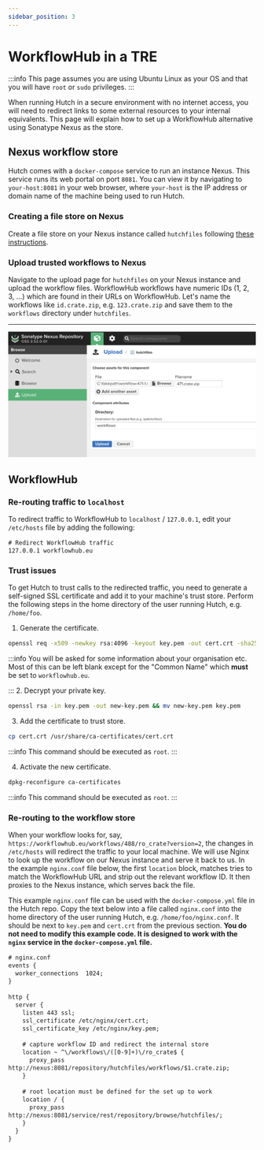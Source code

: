 ```yaml
---
sidebar_position: 3
---
```


# WorkflowHub in a TRE

:::info
This page assumes you are using Ubuntu Linux as your OS and that you will have `root` or `sudo` privileges.
:::

When running Hutch in a secure environment with no internet access, you will need to redirect links to some external resources to your internal equivalents. This page will explain how to set up a WorkflowHub alternative using Sonatype Nexus as the store.

## Nexus workflow store

Hutch comes with a `docker-compose` service to run an instance Nexus. This service runs its web portal on port `8081`. You can view it by navigating to `your-host:8081` in your web browser, where `your-host` is the IP address or domain name of the machine being used to run Hutch.

### Creating a file store on Nexus

Create a file store on your Nexus instance called `hutchfiles` following [these instructions](/hutch/docs/external-systems/nexus/file-store).

### Upload trusted workflows to Nexus

Navigate to the upload page for `hutchfiles` on your Nexus instance and upload the workflow files. WorkflowHub workflows have numeric IDs (1, 2, 3, ...) which are found in their URLs on WorkflowHub. Let's name the workflows like `id.crate.zip`, e.g. `123.crate.zip` and save them to the `workflows` directory under `hutchfiles`.

---

![](/images/upload-workflows.png)

## WorkflowHub

### Re-routing traffic to `localhost`
To redirect traffic to WorkflowHub to `localhost` / `127.0.0.1`, edit your `/etc/hosts` file by adding the following:

```
# Redirect WorkflowHub traffic
127.0.0.1 workflowhub.eu
```

### Trust issues
To get Hutch to trust calls to the redirected traffic, you need to generate a self-signed SSL certificate and add it to your machine's trust store. Perform the following steps in the home directory of the user running Hutch, e.g. `/home/foo`.

1. Generate the certificate.

```bash
openssl req -x509 -newkey rsa:4096 -keyout key.pem -out cert.crt -sha256 -days 365
```
:::info
You will be asked for some information about your organisation etc. Most of this can be left blank except for the "Common Name" which **must** be set to `workflowhub.eu`.

:::
2. Decrypt your private key.

```bash
openssl rsa -in key.pem -out new-key.pem && mv new-key.pem key.pem 
```

3. Add the certificate to trust store.

```bash
cp cert.crt /usr/share/ca-certificates/cert.crt
```
:::info
This command should be executed as `root`.
:::

4. Activate the new certificate.

```bash
dpkg-reconfigure ca-certificates
```
:::info
This command should be executed as `root`.
:::

### Re-routing to the workflow store
When your workflow looks for, say, `https://workflowhub.eu/workflows/488/ro_crate?version=2`, the changes in `/etc/hosts` will redirect the traffic to your local machine. We will use Nginx to look up the workflow on our Nexus instance and serve it back to us. In the example `nginx.conf` file below, the first `location` block, matches tries to match the WorkflowHub URL and strip out the relevant workflow ID. It then proxies to the Nexus instance, which serves back the file.

This example `nginx.conf` file can be used with the `docker-compose.yml` file in the Hutch repo. Copy the text below into a file called `nginx.conf` into the home directory of the user running Hutch, e.g. `/home/foo/nginx.conf`. It should be next to `key.pem` and `cert.crt` from the previous section. **You do not need to modify this example code. It is designed to work with the `nginx` service in the `docker-compose.yml` file.**

```
# nginx.conf
events {
  worker_connections  1024;
}

http {
  server {
    listen 443 ssl;
    ssl_certificate /etc/nginx/cert.crt;
    ssl_certificate_key /etc/nginx/key.pem;

    # capture workflow ID and redirect the internal store
    location ~ ^\/workflows\/([0-9]+)\/ro_crate$ {
      proxy_pass http://nexus:8081/repository/hutchfiles/workflows/$1.crate.zip;
    }

    # root location must be defined for the set up to work
    location / {
      proxy_pass http://nexus:8081/service/rest/repository/browse/hutchfiles/;
    }
  }
}
```
